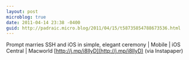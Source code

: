 ```yaml
---
layout: post
microblog: true
date: 2011-04-14 23:38 -0400
guid: http://padraic.micro.blog/2011/04/15/t58735854788673536.html
---
```

Prompt marries SSH and iOS in simple, elegant ceremony | Mobile | iOS Central | Macworld [http://j.mp/i8lIyD](http://j.mp/i8lIyD) (via Instapaper)
